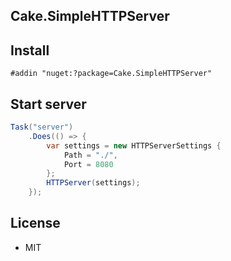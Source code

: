 ## Cake.SimpleHTTPServer

## Install

```
#addin "nuget:?package=Cake.SimpleHTTPServer"
```

## Start server

```csharp
Task("server")
    .Does(() => {
        var settings = new HTTPServerSettings {
            Path = "./",
            Port = 8080
        };
        HTTPServer(settings);
    });
```

## License

- MIT